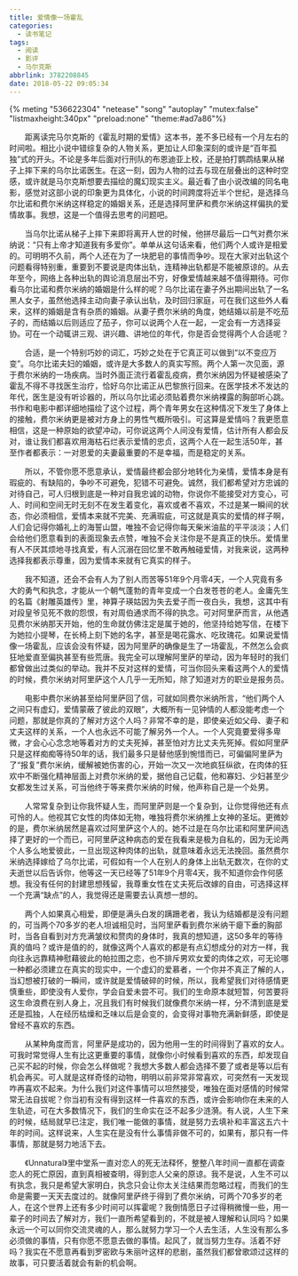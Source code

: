 ```yaml
---
title: 爱情像一场霍乱
categories:
  - 读书笔记
tags:
  - 阅读
  - 影评
  - 马尔克斯
abbrlink: 3782208845
date: 2018-05-22 09:05:34
---
```

{% meting "536622304" "netease" "song" "autoplay" "mutex:false" "listmaxheight:340px" "preload:none" "theme:#ad7a86"%}

&emsp;&emsp;距离读完马尔克斯的《霍乱时期的爱情》这本书，差不多已经有一个月左右的时间啦。相比小说中错综复杂的人物关系，更加让人印象深刻的或许是“百年孤独”式的开头。不论是多年后面对行刑队的布恩迪亚上校，还是拍打鹦鹉结果从梯子上摔下来的乌尔比诺医生。在这一刻，因为人物的过去与现在层叠出的这种时空感，或许就是马尔克斯想要去描绘的魔幻现实主义。最近看了由小说改编的同名电影，感觉对这部小说的印象更为具体化，小说的时间跨度将近半个世纪，是选择乌尔比诺和费尔米纳这样稳定的婚姻关系，还是选择阿里萨和费尔米纳这样偏执的爱情故事。我想，这是一个值得去思考的问题吧。

&emsp;&emsp;当乌尔比诺从梯子上摔下来即将离开人世的时候，他拼尽最后一口气对费尔米纳说：“只有上帝才知道我有多爱你”。单单从这句话来看，他们两个人或许是相爱的。可明明不久前，两个人还在为了一块肥皂的事情而争吵。现在大家对出轨这个问题看得特别重，重要到不要说是肉体出轨，连精神出轨都是不能被原谅的。从去年至今，网络上各种出轨的舆论消息层出不穷，好像爱情越来越不值得期待。可你看乌尔比诺和费尔米纳的婚姻是什么样的呢？乌尔比诺在妻子外出期间出轨了一名黑人女子，虽然他选择主动向妻子承认出轨，及时回归家庭，可在我们这些外人看来，这样的婚姻是含有杂质的婚姻。从妻子费尔米纳的角度，她结婚以前是不吃茄子的，而结婚以后则适应了茄子，你可以说两个人在一起，一定会有一方选择妥协。可在一个动辄讲三观、讲兴趣、讲地位的年代，你是否会觉得两个人合适呢？

&emsp;&emsp;合适，是一个特别巧妙的词汇，巧妙之处在于它真正可以做到“以不变应万变”。乌尔比诺夫妇的婚姻，或许是大多数人的真实写照。两个人第一次见面，源于费尔米纳的一场疾病。当时外面正流行着霍乱疫病，费尔米纳因为怀疑被感染了霍乱不得不寻找医生治疗，恰好乌尔比诺正从巴黎旅行回来。在医学技术不发达的年代，医生是没有听诊器的，所以乌尔比诺必须贴着费尔米纳裸露的胸部听心跳。书作和电影中都详细地描绘了这个过程，两个青年男女在这种情况下发生了身体上的接触，费尔米纳更是被对方身上的男性气概所吸引。可这算是爱情吗？我更愿意相信，这是一种原始的欲望冲动，可你说这两个人间没有爱情，估计所有人都会反对，谁让我们都喜欢用海枯石烂表示爱情的忠贞，这两个人在一起生活50年，甚至作者都表示：一对恩爱的夫妻最重要的不是幸福，而是稳定的关系。

&emsp;&emsp;所以，不管你愿不愿意承认，爱情最终都会部分地转化为亲情，爱情本身是有瑕疵的、有缺陷的，争吵不可避免，犯错不可避免。诚然，我们都希望对方忠诚的对待自己，可人归根到底是一种对自我忠诚的动物，你说你不能接受对方变心，可人、时间和空间无时无刻不在发生着变化，喜欢或者不喜欢，不过是某一瞬间的状态，你必须相信，爱情本来就不完美、充满瑕疵，可这就是真实的爱情的样子啊，人们会记得你婚礼上的海誓山盟，唯独不会记得你每天柴米油盐的平平淡淡；人们会给他们愿意看到的表面现象去点赞，唯独不会关注你是不是真正的快乐。爱情里有人不厌其烦地寻找真爱，有人沉溺在回忆里不敢再触碰爱情，对我来说，这两种选择我都表示尊重，因为爱情本来就有它真实的样子。

&emsp;&emsp;我不知道，还会不会有人为了别人而苦等51年9个月零4天，一个人究竟有多大的勇气和执念，才能从一个朝气蓬勃的青年变成一个白发苍苍的老人。金庸先生的名篇《射雕英雄传》里，神算子瑛姑因为失去爱子而一夜白头，我想，这其中有对段皇爷见死不救的怨恨，有对周伯通求而不得的执念。可对阿里萨而言，从他遇见费尔米纳那天开始，他的生命就仿佛注定是属于她的，他坚持给她写信，在楼下为她拉小提琴，在长椅上刻下她的名字，甚至是喝花露水、吃玫瑰花。如果说爱情像一场霍乱，应该会没有怀疑，因为阿里萨的确像是生了一场霍乱，不然怎么会疯狂地爱直至偏执甚至有些荒唐。我完全可以理解阿里萨的举动，因为年轻时的我们都曾做出过类似的举动。我并不反对这样的爱情，可当你回头来看这两个人的爱情的时候，费尔米纳对阿里萨这个人几乎一无所知，除了知道对方的职业是报务员。

&emsp;&emsp;电影中费尔米纳甚至给阿里萨回了信，可就如同费尔米纳所言，“他们两个人之间只有虚幻，爱情蒙蔽了彼此的双眼”，大概所有一见钟情的人都没能考虑一个问题，那就是你真的了解对方这个人吗？非常不幸的是，即使亲近如父母、妻子和丈夫这样的关系，一个人也永远不可能了解另外一个人。一个人究竟要爱得多卑微，才会心心念念地等着对方的丈夫死掉，甚至怕对方比丈夫先死掉。假如阿里萨只是这样痴痴等待50年的话，我们最多只是替他感到惋惜而已，可偏偏阿里萨为了“报复”费尔米纳，缓解被她伤害的心，开始一次又一次地疯狂纵欲，在肉体的狂欢中不断强化精神层面上对费尔米纳的爱，据他自己记载，他和寡妇、少妇甚至少女都发生过关系，可当他终于等来费尔米纳的时候，他声称自己是一个处男。

&emsp;&emsp;人常常复杂到让你我怀疑人生，而阿里萨则是一个复杂到，让你觉得他还有点可怜的人。他视其它女性的肉体如无物，唯独将费尔米纳推上女神的圣坛。更微妙的是，费尔米纳居然是喜欢过阿里萨这个人的。她不过是在乌尔比诺和阿里萨间选择了更好的一个而已，可阿里萨这种病态的爱在我看来是极为自私的，因为无论两个人多么地爱彼此，一旦出现这种肉体的出轨，就意味着永远无法挽回。虽然费尔米纳选择嫁给了乌尔比诺，可假如有一个人在别人的身体上出轨无数次，在你的丈夫逝世以后告诉你，他等这一天已经等了51年9个月零4天，我不知道你会作何感想。我没有任何的封建思想残留，我尊重女性在丈夫死后改嫁的自由，可选择这样一个充满“缺点”的人，我觉得还是需要去认真想一想的。

&emsp;&emsp;两个人如果真心相爱，即便是满头白发的蹒跚老者，我认为结婚都是没有问题的，可当两个70多岁的老人坦诚相见时，当阿里萨看到费尔米纳干瘪下垂的胸部时，当各自看到对方充满皱纹和赘肉的身体时，我真的想知道，这50多年的等待真的值吗？或许是值的的，就像这两个人喜欢的都是有点幻想成分的对方一样，我向往永远靠精神慰藉彼此的帕拉图之恋，也不排斥男欢女爱的肉体之欢，可无论哪一种都必须建立在真实的现实中，一个虚幻的爱慕者，一个你并不真正了解的人，当幻想被打破的一瞬间，或许就是爱情破碎的时候，所以，我希望我们对待感情更慎重些，即使没有人爱你，学会自爱未尝不可。我们的生命原本就短暂，何苦要将这生命浪费在别人身上，况且我们有时候我们就像费尔米纳一样，分不清到底是爱还是孤独，人在经历枯燥和乏味以后是会变的，会变得对事物充满新鲜感，即使是曾经不喜欢的东西。

&emsp;&emsp;从某种角度而言，阿里萨是成功的，因为他用一生的时间得到了喜欢的女人。可我时常觉得人生有比这更重要的事情，就像你小时候看到喜欢的东西，却发现自己买不起的时候，你会怎么样做呢？我想大多数人都会选择不要了或者是等以后有机会再买。可人就是这样奇怪的动物，明明以前非常非常喜欢，可突然有一天发现咋再喜欢不起来。为什么我们对这件事情可以坦然接受，唯独在面对感情的时候常常无法自拔呢？你当初有没有得到这样一件喜欢的东西，或许会影响你在未来的人生轨迹，可在大多数情况下，我们的生命实在泛不起多少涟漪。有人说，人生下来的时候，结局就早已注定，我们唯一能做的事情，就是努力去填补和丰富这五六十年的时间。这样说来，人生实在是没有什么事情非做不可的，如果有，那只有一件事情，那就是努力地活下去。

&emsp;&emsp;《Unnatural》里中堂系一直对恋人的死无法释怀，整整八年时间一直都在调查恋人的死亡原因，直到真相被查明，得到恋人父亲的原谅。我不是说，人生不可以有执念，我只是希望大家明白，执念只会让你太关注结果而忽略过程，而我们的生命是需要一天天去度过的。就像阿里萨终于得到了费尔米纳，可两个70多岁的老人，在这个世界上还有多少时间可以挥霍呢？我倒情愿日子过得稍微慢一些，用一辈子的时间去了解对方，我们一直所希望看到的，不就是被人理解和认同吗？如果永远一个可以同你交流灵魂的人，那么就努力学习一个人去生活，人生没有那么多必须做的事情，只有你愿不愿意去做的事情。起风了，就当努力生存。活着不好吗？我实在不愿意再看到罗密欧与朱丽叶这样的悲剧，虽然我们都曾歌颂过这样的故事，可只要活着就会有新的机会啊。
